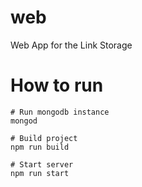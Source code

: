 # web
Web App for the Link Storage

# How to run
```
# Run mongodb instance
mongod

# Build project
npm run build

# Start server
npm run start
```